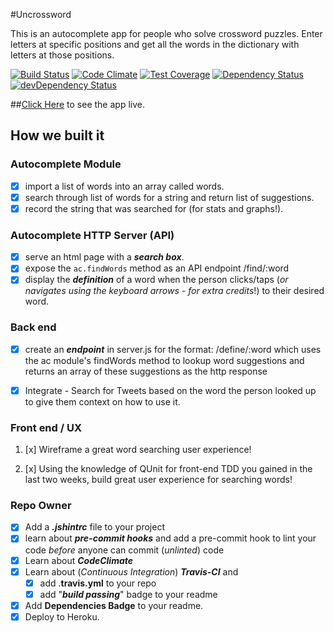 #Uncrossword

This is an autocomplete app for people who solve crossword puzzles. Enter letters at specific positions and get all the words in the dictionary with letters at those positions.

[![Build Status](https://travis-ci.org/jmnr/scrabble.png?branch=master)](https://travis-ci.org/jmnr/scrabble)
[![Code Climate](https://codeclimate.com/repos/5565ab08e30ba00ffb008e17/badges/063396e0507dff112f33/gpa.svg)](https://codeclimate.com/repos/5565ab08e30ba00ffb008e17/feed)
[![Test Coverage](https://codeclimate.com/repos/5565ab08e30ba00ffb008e17/badges/063396e0507dff112f33/coverage.svg)](https://codeclimate.com/repos/5565ab08e30ba00ffb008e17/coverage)
[![Dependency Status](https://david-dm.org/jmnr/scrabble.svg)](https://david-dm.org/jmnr/scrabble)
[![devDependency Status](https://david-dm.org/jmnr/scrabble.svg)](https://david-dm.org/jmnr/scrabble.svg#info=devDependencies)

##[Click Here](https://uncrossword.herokuapp.com/) to see the app live.

## How we built it

### Autocomplete Module

+ [x] import a list of words into an array called words.
+ [x] search through list of words for a string and return list of suggestions.
+ [x] record the string that was searched for (for stats and graphs!).

### Autocomplete HTTP Server (API)

+ [x] serve an html page with a ***search box***.
+ [x] expose the `ac.findWords` method as an API endpoint /find/:word
+ [x] display the ***definition*** of a word when the person clicks/taps (*or navigates using the keyboard arrows - for extra credits*!) to their desired word.

### Back end
+ [x] create an ***endpoint*** in server.js for the   format: /define/:word which uses the ac module's  findWords method to lookup word suggestions and returns an array of these suggestions as the http response

+ [x] Integrate - Search for Tweets based on the word the person looked up to give them context on how to use it.

### Front end / UX

1. [x] Wireframe a great word searching user experience!

2. [x] Using the knowledge of QUnit for front-end TDD you gained in the last two weeks, build great user experience for searching words!

### Repo Owner

+ [x] Add a ***.jshintrc*** file to your project
+ [x] learn about ***pre-commit hooks*** and add a pre-commit hook to lint
your code *before* anyone can commit (*unlinted*) code
+ [x] Learn about ***CodeClimate***
+ [x] Learn about (*Continuous Integration*) ***Travis-CI*** and
  + [x] add .**travis.yml** to your repo
  + [x] add "***build passing***" badge to your readme
+ [x] Add **Dependencies Badge** to your readme.
+ [x] Deploy to Heroku.
